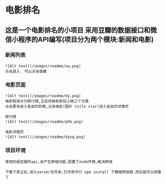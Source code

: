 # 电影排名

## 这是一个电影排名的小项目 采用豆瓣的数据接口和微信小程序的API编写(项目分为两个模块:新闻和电影)

### 新闻列表
    ![Alt text](/images/readme/xw.png)
    点击进入  可以点击收藏
### 电影页面
    ![Alt text](/images/readme/dy.png)
    电影板块分为排行榜,正在热映和即将上映三个分类
    点击更多进入各自的列表,点击电影(图片 title star)进入各自的详情页

    排行榜
    ![Alt text](/images/readme/phb.png)

    电影详情页
    ![Alt text](/images/readme/dyxq.png)

### 项目环境
    使用的是豆瓣的api,会产生跨域问题,配置了node环境,解决跨域

    下载下来之后,进入server文件夹,打开命令行 npm install 下载暗转依赖,然后就可以观看了